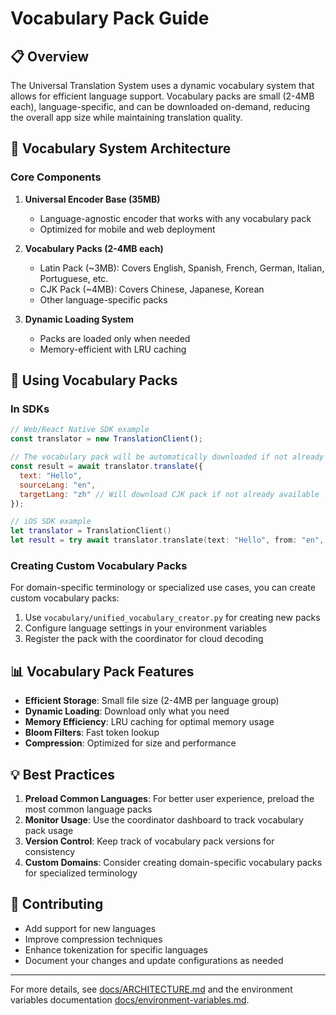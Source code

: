 # Vocabulary Pack Guide

## 📋 Overview

The Universal Translation System uses a dynamic vocabulary system that allows for efficient language support. Vocabulary packs are small (2-4MB each), language-specific, and can be downloaded on-demand, reducing the overall app size while maintaining translation quality.

## 🔧 Vocabulary System Architecture

### Core Components

1. **Universal Encoder Base (35MB)**
   - Language-agnostic encoder that works with any vocabulary pack
   - Optimized for mobile and web deployment

2. **Vocabulary Packs (2-4MB each)**
   - Latin Pack (~3MB): Covers English, Spanish, French, German, Italian, Portuguese, etc.
   - CJK Pack (~4MB): Covers Chinese, Japanese, Korean
   - Other language-specific packs

3. **Dynamic Loading System**
   - Packs are loaded only when needed
   - Memory-efficient with LRU caching

## 🚀 Using Vocabulary Packs

### In SDKs

```javascript
// Web/React Native SDK example
const translator = new TranslationClient();

// The vocabulary pack will be automatically downloaded if not already available
const result = await translator.translate({
  text: "Hello",
  sourceLang: "en",
  targetLang: "zh" // Will download CJK pack if not already available
});
```

```swift
// iOS SDK example
let translator = TranslationClient()
let result = try await translator.translate(text: "Hello", from: "en", to: "zh")
```

### Creating Custom Vocabulary Packs

For domain-specific terminology or specialized use cases, you can create custom vocabulary packs:

1. Use `vocabulary/unified_vocabulary_creator.py` for creating new packs
2. Configure language settings in your environment variables
3. Register the pack with the coordinator for cloud decoding

## 📊 Vocabulary Pack Features

- **Efficient Storage**: Small file size (2-4MB per language group)
- **Dynamic Loading**: Download only what you need
- **Memory Efficiency**: LRU caching for optimal memory usage
- **Bloom Filters**: Fast token lookup
- **Compression**: Optimized for size and performance

## 💡 Best Practices

1. **Preload Common Languages**: For better user experience, preload the most common language packs
2. **Monitor Usage**: Use the coordinator dashboard to track vocabulary pack usage
3. **Version Control**: Keep track of vocabulary pack versions for consistency
4. **Custom Domains**: Consider creating domain-specific vocabulary packs for specialized terminology

## 🤝 Contributing

- Add support for new languages
- Improve compression techniques
- Enhance tokenization for specific languages
- Document your changes and update configurations as needed

---

For more details, see [docs/ARCHITECTURE.md](../docs/ARCHITECTURE.md) and the environment variables documentation [docs/environment-variables.md](../docs/environment-variables.md).